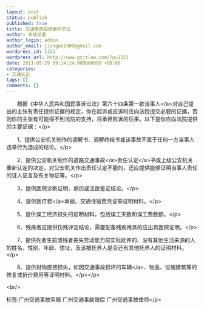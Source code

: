 ```yaml
---
layout: post
status: publish
published: true
title: 交通事故赔偿案件举证
author: 本站记者
author_login: admin
author_email: jiangwei909@gmail.com
wordpress_id: 1321
wordpress_url: http://www.gzjtlaw.com/?p=1321
date: 2011-05-29 09:14:24.000000000 +08:00
categories:
- 交通诉讼
tags: []
comments: []
---
```

<p><p>　　根据《中华人民共和国民事诉讼法》第六十四条第一款<a>当事人<&#47;a>对自己提出的主张有责任提供证据的规定，你在起诉或应诉时应向法院提交必要的证据，否则你的主张有可能得不到法院的支持，将承担败诉的后果。以下是你应向法院提供的主要证据：<&#47;p><p>　　1、提供公安机关制作的调解书、调解终结书或该事故不属于任何一方当事人违章行为造成的结论。<&#47;p><p>　　2、提供公安机关制作的道路<a>交通事故<&#47;a><a>责任认定<&#47;a>书或上级公安机关重新认定的决定。对公安机关作出责任认定不服的，还应提供能够证明当事人责任的证人证言及有关物证等。<&#47;p><p>　　3、提供医院诊断证明、病历或法医鉴定结论。<&#47;p><p>　　4、提供<a>医疗费<&#47;a>单据、交通住宿费凭证等证明材料。<&#47;p><p>　　5、提供误工经济损失的证明材料，包括误工天数和误工费数额。<&#47;p><p>　　6、残疾者应提供伤残评定结论，需要配备残疾用具的应出具医院证明。<&#47;p><p>　　7、提供死者生前或残者丧失劳动能力前实际抚养的、没有其他生活来源的人的姓名、性别、年龄、住址，及该被抚养人是否还有其他抚养人的证明材料。<&#47;p><p>　　8、提供财物直接损失，如因交通事故损坏的<a>车辆<&#47;a>、物品、设施建筑等的修复或折价费用等证明材料。<&#47;p><&#47;p><br&#47;><p>标签:广州交通事故索赔 广州交通事故赔偿 广州交通事故律师<&#47;p>
